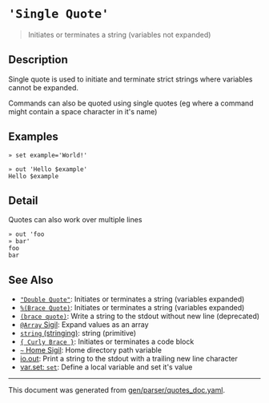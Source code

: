 # `'Single Quote'`

> Initiates or terminates a string (variables not expanded)

## Description

Single quote is used to initiate and terminate strict strings where variables
cannot be expanded.

Commands can also be quoted using single quotes (eg where a command might
contain a space character in it's name)



## Examples

```
» set example='World!'

» out 'Hello $example'
Hello $example
```

## Detail

Quotes can also work over multiple lines

```
» out 'foo
» bar'
foo
bar
```

## See Also

* [`"Double Quote"`](../parser/double-quote.md):
  Initiates or terminates a string (variables expanded)
* [`%(Brace Quote)`](../parser/brace-quote.md):
  Initiates or terminates a string (variables expanded)
* [`(brace quote)`](../parser/brace-quote-func.md):
  Write a string to the stdout without new line (deprecated)
* [`@Array` Sigil](../parser/array.md):
  Expand values as an array
* [`string` (stringing)](../types/str.md):
  string (primitive)
* [`{ Curly Brace }`](../parser/curly-brace.md):
  Initiates or terminates a code block
* [`~` Home Sigil](../parser/tilde.md):
  Home directory path variable
* [io.out](../commands/out.md):
  Print a string to the stdout with a trailing new line character
* [var.set: `set`](../commands/set.md):
  Define a local variable and set it's value

<hr/>

This document was generated from [gen/parser/quotes_doc.yaml](https://github.com/lmorg/murex/blob/master/gen/parser/quotes_doc.yaml).